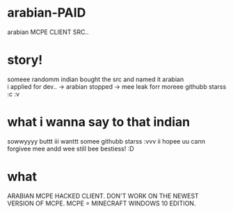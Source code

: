# arabian-PAID
arabian MCPE CLIENT SRC..
# story! 
someee randomm indian bought the src and named it arabian  
i applied for dev.. -> arabian stopped -> mee leak forr moreee githubb starss :c :v  
# what i wanna say to that indian
sowwyyyy buttt iii wanttt somee githubb starss :vvv ii hopee uu cann forgivee mee andd wee still bee bestiess! :D 

# what 
ARABIAN MCPE HACKED CLIENT. DON'T WORK ON THE NEWEST VERSION OF MCPE. MCPE = MINECRAFT WINDOWS 10 EDITION.
